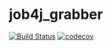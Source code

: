 # job4j_grabber
[![Build Status](https://app.travis-ci.com/maD-skillz/job4j_grabber.svg?branch=main)](https://app.travis-ci.com/maD-skillz/job4j_grabber)
[![codecov](https://codecov.io/gh/maD-skillz/job4j_grabber/branch/main/graph/badge.svg?token=K7BFJMIA8T)](https://codecov.io/gh/maD-skillz/job4j_grabber)